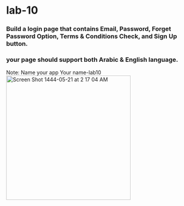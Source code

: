 # lab-10

### Build a login page that contains Email, Password, Forget Password Option, Terms & Conditions Check, and Sign Up button.
### your page should support both Arabic & English language.

Note: Name your app Your name-lab10
<img width="335" alt="Screen Shot 1444-05-21 at 2 17 04 AM" src="https://user-images.githubusercontent.com/104236188/207736072-f0e64e0b-ca79-4d15-a847-26c7cfbabc8d.png">
